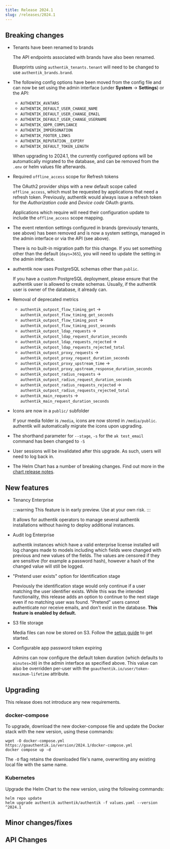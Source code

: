 ```yaml
---
title: Release 2024.1
slug: /releases/2024.1
---
```


## Breaking changes

-   Tenants have been renamed to brands

    The API endpoints associated with brands have also been renamed.

    Blueprints using `authentik_tenants.tenant` will need to be changed to use `authentik_brands.brand`.

-   The following config options have been moved from the config file and can now be set using the admin interface (under **System** -> **Settings**) or the API:

    -   `AUTHENTIK_AVATARS`
    -   `AUTHENTIK_DEFAULT_USER_CHANGE_NAME`
    -   `AUTHENTIK_DEFAULT_USER_CHANGE_EMAIL`
    -   `AUTHENTIK_DEFAULT_USER_CHANGE_USERNAME`
    -   `AUTHENTIK_GDPR_COMPLIANCE`
    -   `AUTHENTIK_IMPERSONATION`
    -   `AUTHENTIK_FOOTER_LINKS`
    -   `AUTHENTIK_REPUTATION__EXPIRY`
    -   `AUTHENTIK_DEFAULT_TOKEN_LENGTH`

    When upgrading to 2024.1, the currently configured options will be automatically migrated to the database, and can be removed from the `.env` or helm values file afterwards.

-   Required `offline_access` scope for Refresh tokens

    The OAuth2 provider ships with a new default scope called `offline_access`, which must be requested by applications that need a refresh token. Previously, authentik would always issue a refresh token for the _Authorization code_ and _Device code_ OAuth grants.

    Applications which require will need their configuration update to include the `offline_access` scope mapping.

-   The event retention settings configured in brands (previously tenants, see above) has been removed and is now a system settings, managed in the admin interface or via the API (see above).

    There is no built-in migration path for this change. If you set something other than the default (`days=365`), you will need to update the setting in the admin interface.

-   authentik now uses PostgreSQL schemas other than `public`.

    If you have a custom PostgreSQL deployment, please ensure that the authentik user is allowed to create schemas. Usually, if the authentik user is owner of the database, it already can.

-   Removal of deprecated metrics

    -   `authentik_outpost_flow_timing_get` -> `authentik_outpost_flow_timing_get_seconds`
    -   `authentik_outpost_flow_timing_post` -> `authentik_outpost_flow_timing_post_seconds`
    -   `authentik_outpost_ldap_requests` -> `authentik_outpost_ldap_request_duration_seconds`
    -   `authentik_outpost_ldap_requests_rejected` -> `authentik_outpost_ldap_requests_rejected_total`
    -   `authentik_outpost_proxy_requests` -> `authentik_outpost_proxy_request_duration_seconds`
    -   `authentik_outpost_proxy_upstream_time` -> `authentik_outpost_proxy_upstream_response_duration_seconds`
    -   `authentik_outpost_radius_requests` -> `authentik_outpost_radius_request_duration_seconds`
    -   `authentik_outpost_radius_requests_rejected` -> `authentik_outpost_radius_requests_rejected_total`
    -   `authentik_main_requests` -> `authentik_main_request_duration_seconds`

-   Icons are now in a `public/` subfolder

    If your media folder is `/media`, icons are now stored in `/media/public`. authentik will automatically migrate the icons upon upgrading.

-   The shorthand parameter for `--stage`, `-s` for the `ak test_email` command has been changed to `-S`

-   User sessions will be invalidated after this upgrade. As such, users will need to log back in.

-   The Helm Chart has a number of breaking changes. Find out more in the [chart release notes](https://github.com/goauthentik/helm/releases/tag/authentik-2024.1.0).

## New features

-   Tenancy <span class="badge badge--primary">Enterprise</span>

    :::warning
    This feature is in early preview. Use at your own risk.
    :::

    It allows for authentik operators to manage several authentik installations without having to deploy additional instances.

-   Audit log <span class="badge badge--primary">Enterprise</span>

    authentik instances which have a valid enterprise license installed will log changes made to models including which fields were changed with previous and new values of the fields. The values are censored if they are sensitive (for example a password hash), however a hash of the changed value will still be logged.

-   "Pretend user exists" option for Identification stage

    Previously the identification stage would only continue if a user matching the user identifier exists. While this was the intended functionality, this release adds an option to continue to the next stage even if no matching user was found. "Pretend" users cannot authenticate nor receive emails, and don't exist in the database. **This feature is enabled by default.**

-   S3 file storage

    Media files can now be stored on S3. Follow the [setup guide](../../installation/storage-s3.md) to get started.

-   Configurable app password token expiring

    Admins can now configure the default token duration (which defaults to `minutes=30`) in the admin interface as specified above. This value can also be overridden per-user with the `goauthentik.io/user/token-maximum-lifetime` attribute.

## Upgrading

This release does not introduce any new requirements.

### docker-compose

To upgrade, download the new docker-compose file and update the Docker stack with the new version, using these commands:

```
wget -O docker-compose.yml https://goauthentik.io/version/2024.1/docker-compose.yml
docker compose up -d
```

The `-O` flag retains the downloaded file's name, overwriting any existing local file with the same name.

### Kubernetes

Upgrade the Helm Chart to the new version, using the following commands:

```shell
helm repo update
helm upgrade authentik authentik/authentik -f values.yaml --version ^2024.1
```

## Minor changes/fixes

<!-- _Insert the output of `make gen-changelog` here_ -->

## API Changes

<!-- _Insert output of `make gen-diff` here_ -->
